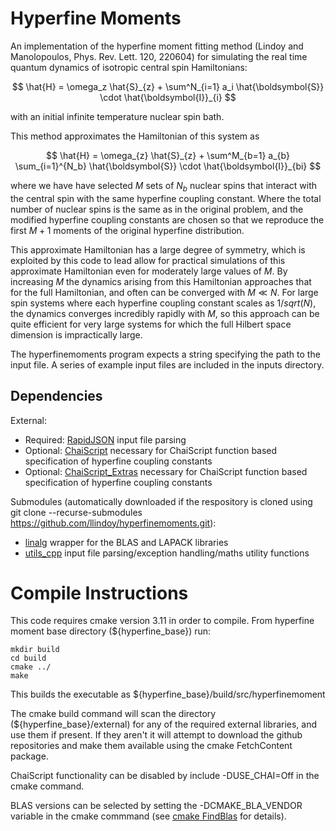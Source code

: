 # Hyperfine Moments

An implementation of the hyperfine moment fitting method (Lindoy and Manolopoulos, Phys. Rev. Lett. 120, 220604) for simulating the real time quantum dynamics of isotropic central spin Hamiltonians:

$$ 
\hat{H} = \omega_z \hat{S}_{z} + \sum^N_{i=1} a_i \hat{\boldsymbol{S}} \cdot \hat{\boldsymbol{I}}_{i} 
$$

with an initial infinite temperature nuclear spin bath.

This method approximates the Hamiltonian of this system as

$$ 
\hat{H} = \omega_{z} \hat{S}_{z} + \sum^M_{b=1} a_{b} \sum_{i=1}^{N_b} \hat{\boldsymbol{S}} \cdot \hat{\boldsymbol{I}}_{bi} 
$$

where we have have selected $M$ sets of $N_b$ nuclear spins that interact with the central spin with the same hyperfine coupling constant.  Where the total number of nuclear spins is the same as in the original problem, and the modified hyperfine coupling constants are chosen so that we reproduce the first $M+1$ moments of the original hyperfine distribution.

This approximate Hamiltonian has a large degree of symmetry, which is exploited by this code to lead allow for practical simulations of this approximate Hamiltonian even for moderately large values of $M$.  By increasing $M$ the dynamics arising from this Hamiltonian approaches that for the full Hamiltonian, and often can be converged with $M \ll N$.  For large spin systems where each hyperfine coupling constant scales as $1/sqrt(N)$, the dynamics converges incredibly rapidly with $M$, so this approach can be quite efficient for very large systems for which the full Hilbert space dimension is impractically large.

The hyperfinemoments program expects a string specifying the path to the input file.  A series of example input files are included in the inputs directory.

## Dependencies
External:
- Required: [RapidJSON](https://rapidjson.org/) input file parsing
- Optional: [ChaiScript](https://chaiscript.com/) necessary for ChaiScript function based specification of hyperfine coupling constants
- Optional: [ChaiScript_Extras](https://github.com/ChaiScript/ChaiScript_Extras) necessary for ChaiScript function based specification of hyperfine coupling constants


Submodules (automatically downloaded if the respository is cloned using git clone --recurse-submodules https://github.com/llindoy/hyperfinemoments.git):
- [linalg](https://github.com/llindoy/linalg) wrapper for the BLAS and LAPACK libraries
- [utils_cpp](https://github.com/llindoy/utils_cpp) input file parsing/exception handling/maths utility functions

# Compile Instructions
This code requires cmake version 3.11 in order to compile. From hyperfine moment base directory (${hyperfine_base}) run:
```console
mkdir build
cd build
cmake ../
make
```

This builds the executable as ${hyperfine_base}/build/src/hyperfinemoment

The cmake build command will scan the directory (${hyperfine_base}/external) for any of the required external libraries, and use them if present.  If they aren't it will attempt to download the github repositories and make them available using the cmake FetchContent package.

ChaiScript functionality can be disabled by include  -DUSE_CHAI=Off in the cmake command.

BLAS versions can be selected by setting the -DCMAKE_BLA_VENDOR variable in the cmake commmand (see [cmake FindBlas](https://cmake.org/cmake/help/latest/module/FindBLAS.html) for details).

   
    

